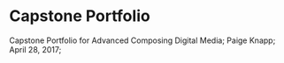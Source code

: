 # Capstone Portfolio

Capstone Portfolio for Advanced Composing Digital Media; Paige Knapp; April 28, 2017;
